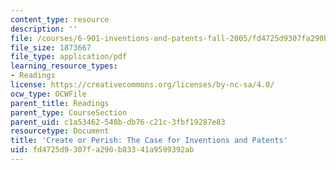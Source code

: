 ```yaml
---
content_type: resource
description: ''
file: /courses/6-901-inventions-and-patents-fall-2005/fd4725d9307fa290b83341a9599392ab_MIT6_901F05_textbook.pdf
file_size: 1873667
file_type: application/pdf
learning_resource_types:
- Readings
license: https://creativecommons.org/licenses/by-nc-sa/4.0/
ocw_type: OCWFile
parent_title: Readings
parent_type: CourseSection
parent_uid: c1a53462-548b-db76-c21c-3fbf19287e83
resourcetype: Document
title: 'Create or Perish: The Case for Inventions and Patents'
uid: fd4725d9-307f-a290-b833-41a9599392ab
---
```

